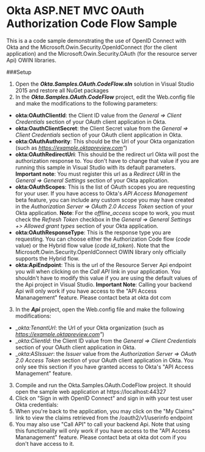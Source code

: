 # Okta ASP.NET MVC OAuth Authorization Code Flow Sample
This is a a code sample demonstrating the use of OpenID Connect with Okta and the Microsoft.Owin.Security.OpenIdConnect (for the client application) and the Microsoft.Owin.Security.OAuth (for the resource server Api) OWIN libraries.

###Setup
1. Open the __*Okta.Samples.OAuth.CodeFlow.sln*__ solution in Visual Studio 2015 and restore all NuGet packages
2. In the  __*Okta.Samples.OAuth.CodeFlow*__ project, edit the Web.config file and make the modifications to the following parameters:
 + __okta:OAuthClientId__: the Client ID value from the _General => Client Credentials_ section of your OAuth client application in Okta.
 + __okta:OauthClientSecret__: the Client Secret value from the _General => Client Credentials_ section of your OAuth client application in Okta.
 + __okta:OAuthAuthority__: This should be the Url of your Okta organization (such as _https://example.oktapreview.com"_)
 + __okta:OAuthRedirectUri__: This should be the redirect url Okta will post the authorization response to. You don't have to change that value if you are running this sample in Visual Studio with its default parameters.
__Important note__: You must register this url as a _Redirect URI_ in the _General => General Settings_ section of your Okta application.
 + __okta:OAuthScopes__: This is the list of OAuth scopes you are requesting for your user. If you have access to Okta's _API Access Management_ beta feature, you can include any custom scope you may have created in the _Authorization Server => OAuth 2.0 Access Token_ section of your Okta application.
__Note__: For the _offline_access_ scope to work, you must check the _Refresh Token_ checkbox in the _General => General Settings +> Allowed grant types_ section of your Okta application.
 + __okta:OAuthResponseType__: This is the response type you are requesting. You can choose either the Authorization Code flow (_code_ value) or the Hybrid flow value (_code id_token_). Note that the Microsoft.Owin.Security.OpenIdConnect OWIN library only officially supports the Hybrid flow.
 + __okta:ApiEndpoint__: This is the url of the Resource Server Api endpoint you will when clicking on the _Call API_ link in your application. You shouldn't have to modify this value if you are using the default values of the Api project in Visual Studio. 
__Important Note__: Calling your backend Api will only work if you have access to the "API Access Mananagement" feature. Please contact beta at okta dot com
3. In the __*Api*__ project, open the Web.config file and make the following modifications:
 + __okta:TenantUrl_: the Url of your Okta organization (such as _https://example.oktapreview.com"_)
 + __okta:ClientId_: the Client ID value from the _General => Client Credentials_ section of your OAuth client application in Okta.
 + __okta:ASIssuer_: the *Issuer* value from the _Authorization Server => OAuth 2.0 Access Token_ section of your OAuth client application in Okta. You only see this section if you have granted access to Okta's "API Access Management" feature.
3. Compile and run the Okta.Samples.OAuth.CodeFlow project. It should open the sample web application at https://localhost:44327
5. Click on "Sign in with OpenID Connect" and sign in with your test user Okta credentials:
6. When you're back to the application, you may click on the "My Claims" link to view the claims retrieved from the /oauth2/v1/userinfo endpoint 
7. You may also use "Call API" to call your backend Api. Note that using this functionality will only work if you have access to the "API Access Mananagement" feature. Please contact beta at okta dot com if you don't have access to it.
